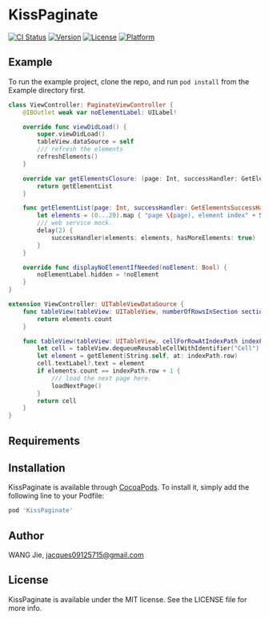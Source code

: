 # KissPaginate

[![CI Status](http://img.shields.io/travis/WANGjieJacques/KissPaginate.svg?style=flat)](https://travis-ci.org/WANGjieJacques/KissPaginate)
[![Version](https://img.shields.io/cocoapods/v/KissPaginate.svg?style=flat)](http://cocoapods.org/pods/KissPaginate)
[![License](https://img.shields.io/cocoapods/l/KissPaginate.svg?style=flat)](http://cocoapods.org/pods/KissPaginate)
[![Platform](https://img.shields.io/cocoapods/p/KissPaginate.svg?style=flat)](http://cocoapods.org/pods/KissPaginate)

## Example

To run the example project, clone the repo, and run `pod install` from the Example directory first.
```swift
class ViewController: PaginateViewController {
    @IBOutlet weak var noElementLabel: UILabel!

    override func viewDidLoad() {
        super.viewDidLoad()
        tableView.dataSource = self
        /// refresh the elements
        refreshElements()
    }

    override var getElementsClosure: (page: Int, successHandler: GetElementsSuccessHandler, failureHandler: (error: NSError) -> Void) -> Void {
        return getElementList
    }

    func getElementList(page: Int, successHandler: GetElementsSuccessHandler, failureHandler: (error: NSError) -> Void) {
        let elements = (0...20).map { "page \(page), element index" + String($0) }
        /// web service mock.
        delay(2) {
            successHandler(elements: elements, hasMoreElements: true)
        }
    }

    override func displayNoElementIfNeeded(noElement: Bool) {
        noElementLabel.hidden = !noElement
    }
}

extension ViewController: UITableViewDataSource {
    func tableView(tableView: UITableView, numberOfRowsInSection section: Int) -> Int {
        return elements.count
    }

    func tableView(tableView: UITableView, cellForRowAtIndexPath indexPath: NSIndexPath) -> UITableViewCell {
        let cell = tableView.dequeueReusableCellWithIdentifier("Cell")!
        let element = getElement(String.self, at: indexPath.row)
        cell.textLabel?.text = element
        if elements.count == indexPath.row + 1 {
            /// load the next page here.
            loadNextPage()
        }
        return cell
    }
}
```
## Requirements

## Installation

KissPaginate is available through [CocoaPods](http://cocoapods.org). To install
it, simply add the following line to your Podfile:

```ruby
pod 'KissPaginate'
```

## Author

WANG Jie, jacques09125715@gmail.com

## License

KissPaginate is available under the MIT license. See the LICENSE file for more info.
